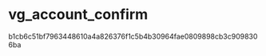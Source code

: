 vg_account_confirm
==================

b1cb6c51bf7963448610a4a826376f1c5b4b30964fae0809898cb3c9098306ba
